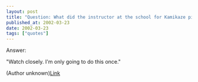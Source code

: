 ```yaml
---
layout: post
title: "Question: What did the instructor at the school for Kamikaze pilots say to his students?"
published_at: 2002-03-23
date: 2002-03-23
tags: ["quotes"]
---
```


Answer:  

"Watch closely. I'm only going to do this once."  

(Author unknown)[Link]()  